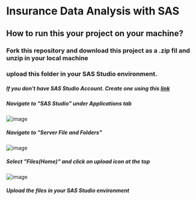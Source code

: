 # Insurance Data Analysis with SAS 


## How to run this your project on your machine?
### Fork this repository and download this project as a .zip fil and unzip in your local machine

### upload this folder in your SAS Studio environment.
##### If you don't have SAS Studio Account. Create one using this [link](https://welcome.oda.sas.com/login)

##### Navigate to "SAS Studio" under Applications tab
![image](https://user-images.githubusercontent.com/45884696/149748066-1b66326c-6877-450f-b1cc-4e11b72ad0a0.png)

##### Navigate to "Server File and Folders"
![image](https://user-images.githubusercontent.com/45884696/149748554-ea92b5cd-1691-484d-a158-9bd250923208.png)

##### Select "Files(Home)" and click on upload icon at the top
![image](https://user-images.githubusercontent.com/45884696/149748943-08965383-e5a2-4931-85c3-fbe7923dc159.png)

##### Upload the files in your SAS Studio environment
